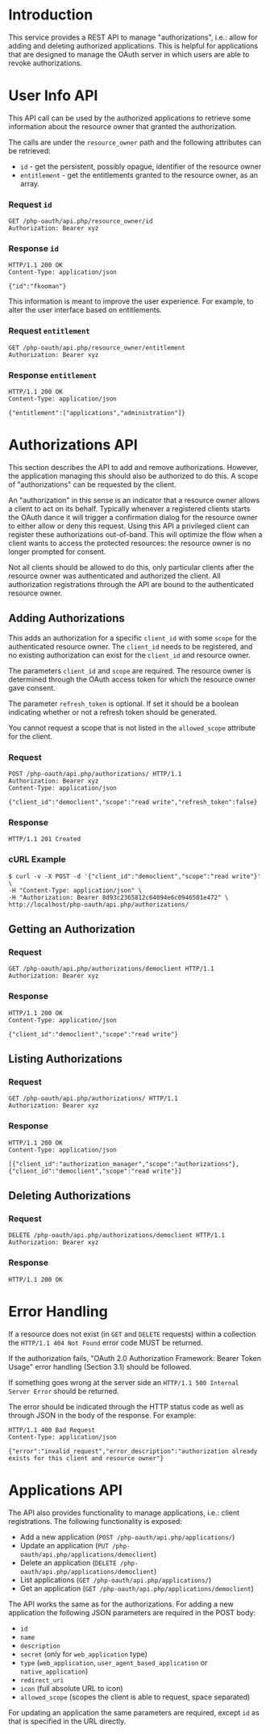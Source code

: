 # Introduction

This service provides a REST API to manage "authorizations", i.e.: allow for
adding and deleting authorized applications. This is helpful for applications
that are designed to manage the OAuth server in which users are able to revoke
authorizations.

# User Info API

This API call can be used by the authorized applications to retrieve some 
information about the resource owner that granted the authorization.

The calls are under the `resource_owner` path and the following attributes can
be retrieved: 

* `id` - get the persistent, possibly opague, identifier of the resource owner
* `entitlement` - get the entitlements granted to the resource owner, as an 
  array.

### Request `id`

    GET /php-oauth/api.php/resource_owner/id
    Authorization: Bearer xyz

### Response `id`

    HTTP/1.1 200 OK
    Content-Type: application/json

    {"id":"fkooman"}

This information is meant to improve the user experience. For example, to alter 
the user interface based on entitlements.

### Request `entitlement`

    GET /php-oauth/api.php/resource_owner/entitlement
    Authorization: Bearer xyz

### Response `entitlement`

    HTTP/1.1 200 OK
    Content-Type: application/json

    {"entitlement":["applications","administration"]}

# Authorizations API

This section describes the API to add and remove authorizations. However, the 
application managing this should also be authorized to do this. A scope of 
"authorizations" can be requested by the client. 

An "authorization" in this sense is an indicator that a resource owner allows
a client to act on its behalf. Typically whenever a registered clients starts
the OAuth dance it will trigger a confirmation dialog for the resource owner
to either allow or deny this request. Using this API a privileged client can
register these authorizations out-of-band. This will optimize the flow when
a client wants to access the protected resources: the resource owner is no 
longer prompted for consent.

Not all clients should be allowed to do this, only particular clients after the 
resource owner was authenticated and authorized the client. All authorization
registrations through the API are bound to the authenticated resource owner.

## Adding Authorizations

This adds an authorization for a specific `client_id` with some `scope` for
the authenticated resource owner. The `client_id` needs to be registered, and
no existing authorization can exist for the `client_id` and resource owner.

The parameters `client_id` and `scope` are required. The resource owner is 
determined through the OAuth access token for which the resource owner gave
consent.

The parameter `refresh_token` is optional. If set it should be a boolean 
indicating whether or not a refresh token should be generated.

You cannot request a scope that is not listed in the `allowed_scope` attribute
for the client.
 
### Request

    POST /php-oauth/api.php/authorizations/ HTTP/1.1
    Authorization: Bearer xyz
    Content-Type: application/json

    {"client_id":"democlient","scope":"read write","refresh_token":false}

### Response

    HTTP/1.1 201 Created

### cURL Example

    $ curl -v -X POST -d '{"client_id":"democlient","scope":"read write"}' \
    -H "Content-Type: application/json" \
    -H "Authorization: Bearer 8d93c2365812c64094e6c0946501e472" \
    http://localhost/php-oauth/api.php/authorizations/

## Getting an Authorization

### Request

    GET /php-oauth/api.php/authorizations/democlient HTTP/1.1
    Authorization: Bearer xyz

### Response

    HTTP/1.1 200 OK
    Content-Type: application/json

    {"client_id":"democlient","scope":"read write"}

## Listing Authorizations

### Request

    GET /php-oauth/api.php/authorizations/ HTTP/1.1
    Authorization: Bearer xyz

### Response

    HTTP/1.1 200 OK
    Content-Type: application/json

    [{"client_id":"authorization_manager","scope":"authorizations"},{"client_id":"democlient","scope":"read write"}]

## Deleting Authorizations

### Request

    DELETE /php-oauth/api.php/authorizations/democlient HTTP/1.1
    Authorization: Bearer xyz

### Response

    HTTP/1.1 200 OK

# Error Handling

If a resource does not exist (in `GET` and `DELETE` requests) within a 
collection the `HTTP/1.1 404 Not Found` error code MUST be returned.

If the authorization fails, "OAuth 2.0 Authorization Framework: Bearer Token
Usage" error handling (Section 3.1) should be followed.

If something goes wrong at the server side an 
`HTTP/1.1 500 Internal Server Error` should be returned.

The error should be indicated through the HTTP status code as well as through
JSON in the body of the response. For example:

    HTTP/1.1 400 Bad Request
    Content-Type: application/json

    {"error":"invalid_request","error_description":"authorization already exists for this client and resource owner"}

# Applications API

The API also provides functionality to manage applications, i.e.: client 
registrations. The following functionality is exposed:

* Add a new application (`POST /php-oauth/api.php/applications/`)
* Update an application (`PUT /php-oauth/api.php/applications/democlient`)
* Delete an application (`DELETE /php-oauth/api.php/applications/democlient`)
* List applications (`GET /php-oauth/api.php/applications/`)
* Get an application (`GET /php-oauth/api.php/applications/democlient`)

The API works the same as for the authorizations. For adding a new application
the following JSON parameters are required in the POST body:

* `id`
* `name`
* `description`
* `secret` (only for `web_application` type)
* `type` (`web_application`, `user_agent_based_application` or `native_application`)
* `redirect_uri`
* `icon` (full absolute URL to icon)
* `allowed_scope` (scopes the client is able to request, space separated)

For updating an application the same parameters are required, except `id` as 
that is specified in the URL directly.
